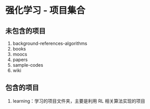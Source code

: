 # 强化学习 - 项目集合
## 未包含的项目
1. background-references-algorithms
2. books
3. moocs
4. papers
5. sample-codes
6. wiki
## 包含的项目
1. learning：学习的项目文件夹，主要是利用 RL 相关算法实现的项目